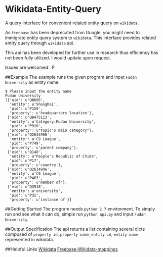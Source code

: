 # Wikidata-Entity-Query

A query interface for convenient related entity query on `wikidata`.

As `freebase` has been deprecated from Google, you might need to immigrate entity query system to `wikidata`. This interface provides related entity query through `wikidata` api.

This api has been developed for further use in research thus efficiency has not been fully utilized. I would update upon request.

Issues are welcomed : P

##Example
The example runs the given program and input `Fudan University` as entity name.
```
$ Please input the entity name
Fudan University
[{'eid': u'Q8686',
  'entity': u'Shanghai',
  'pid': u'P159',
  'property': u'headquarters location'},
 {'eid': u'Q8475113',
  'entity': u'Category:Fudan University',
  'pid': u'P910',
  'property': u"topic's main category"},
 {'eid': u'Q2634906',
  'entity': u'C9 League',
  'pid': u'P749',
  'property': u'parent company'},
 {'eid': u'Q148',
  'entity': u"People's Republic of China",
  'pid': u'P17',
  'property': u'country'},
 {'eid': u'Q2634906',
  'entity': u'C9 League',
  'pid': u'P463',
  'property': u'member of'},
 {'eid': u'Q3918',
  'entity': u'university',
  'pid': u'P31',
  'property': u'instance of'}]

```

##Getting Started
The program needs `python 2.7` environment.
To simply run and see what it can do, simple run `python api.py` and input `Fudan University`.

##Output Specification
The api returns a list containing several dicts composed of `property id`, `property name`, `entity id`, `entity name` represented in wikidata.

##Helpful Links
[Wikidata](https://www.wikidata.org/wiki/Wikidata:Main_Page)
[Freebase-Wikidata-mappings](https://developers.google.com/freebase/#freebase-wikidata-mappings)
